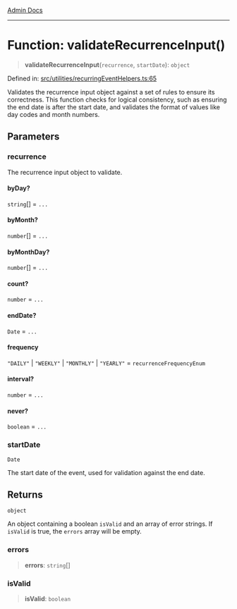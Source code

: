 [Admin Docs](/)

***

# Function: validateRecurrenceInput()

> **validateRecurrenceInput**(`recurrence`, `startDate`): `object`

Defined in: [src/utilities/recurringEventHelpers.ts:65](https://github.com/Sourya07/talawa-api/blob/cfbd515d04ffba748b09232a33807f1845dd1878/src/utilities/recurringEventHelpers.ts#L65)

Validates the recurrence input object against a set of rules to ensure its correctness.
This function checks for logical consistency, such as ensuring the end date is after the
start date, and validates the format of values like day codes and month numbers.

## Parameters

### recurrence

The recurrence input object to validate.

#### byDay?

`string`[] = `...`

#### byMonth?

`number`[] = `...`

#### byMonthDay?

`number`[] = `...`

#### count?

`number` = `...`

#### endDate?

`Date` = `...`

#### frequency

`"DAILY"` \| `"WEEKLY"` \| `"MONTHLY"` \| `"YEARLY"` = `recurrenceFrequencyEnum`

#### interval?

`number` = `...`

#### never?

`boolean` = `...`

### startDate

`Date`

The start date of the event, used for validation against the end date.

## Returns

`object`

An object containing a boolean `isValid` and an array of error strings.
         If `isValid` is true, the `errors` array will be empty.

### errors

> **errors**: `string`[]

### isValid

> **isValid**: `boolean`
